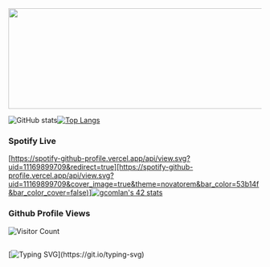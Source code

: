 <img align="center"  width="900" height="200" src="https://media.giphy.com/media/FcqKy4Kj7XOK0hCW4g/giphy.gif" />
<br/>

![GitHub stats](https://github-readme-stats.vercel.app/api?username=ComlanGiovanni&show_icons=true&theme=dark&hide=issues)[![Top Langs](https://github-readme-stats.vercel.app/api/top-langs/?username=ComlanGiovanni&layout=compact&theme=dark)](https://github.com/anuraghazra/github-readme-stats)

### Spotify Live

[[https://spotify-github-profile.vercel.app/api/view.svg?uid=11169899709&redirect=true][https://spotify-github-profile.vercel.app/api/view.svg?uid=11169899709&cover_image=true&theme=novatorem&bar_color=53b14f&bar_color_cover=false)]](https://github.com/kittinan/spotify-github-profile)[![gcomlan's 42 stats](https://badge42.vercel.app/api/v2/cl4d7ypa5004009l93h57346v/stats?cursusId=21&coalitionId=48)](https://github.com/JaeSeoKim/badge42)

### Github Profile Views

![Visitor Count](https://profile-counter.glitch.me/ComlanGiovanni/count.svg)
##
[![Typing SVG](https://readme-typing-svg.herokuapp.com?duration=9999&color=4EF702&lines=Follow+the+white+rabbit...)](https://git.io/typing-svg)

<!---
https://giphy.com/
https://readme-typing-svg.herokuapp.com/demo/
https://patorjk.com/software/taag/#p=display&f=Graffiti&t=Type%20Something%20
https://github.com/kittinan/spotify-github-profile
https://github.com/anuraghazra/github-readme-stats
--->